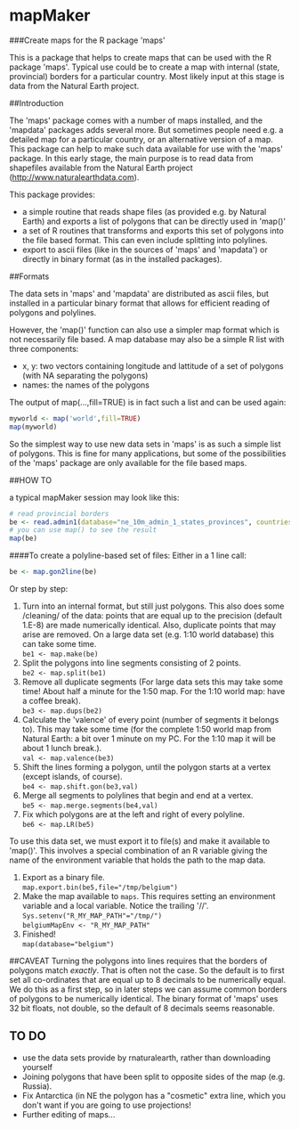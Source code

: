 # mapMaker
###Create maps for the R package 'maps'

This is a package that helps to create maps that can be used with the R package 'maps'. Typical use could be to create a map with internal (state, provincial) borders for a particular country. Most likely input at this stage is data from the Natural Earth project.

##Introduction

The 'maps' package comes with a number of maps installed, and the 'mapdata' packages adds several more. But sometimes people need e.g. a detailed map for a particular country, or an alternative version of a map. This package can help to make such data available for use with the 'maps' package.
In this early stage, the main purpose is to read data from shapefiles available from the Natural Earth project (http://www.naturalearthdata.com).

This package provides:

- a simple routine that reads shape files (as provided e.g. by Natural Earth) and exports a list of polygons that can be directly used in 'map()'
- a set of R routines that transforms and exports this set of polygons into the file based format. This can even include splitting into polylines.
- export to ascii files (like in the sources of 'maps' and 'mapdata') or directly in binary format (as in the installed packages).

##Formats

The data sets in 'maps' and 'mapdata' are distributed as ascii files, but installed in a particular binary format that allows for efficient reading of polygons and polylines.

However, the 'map()' function can also use a simpler map format which is not necessarily file based. A map database may also be a simple R list with three components:
- x, y: two vectors containing longitude and lattitude of a set of polygons (with NA separating the polygons)
- names: the names of the polygons

The output of map(...,fill=TRUE) is in fact such a list and can be used again:
```R
myworld <- map('world',fill=TRUE)
map(myworld)
```

So the simplest way to use new data sets in 'maps' is as such a simple list of polygons. This is fine for many applications, but some of the possibilities of the 'maps' package are only available for the file based maps.

##HOW TO

a typical mapMaker session may look like this:
```R
# read provincial borders
be <- read.admin1(database="ne_10m_admin_1_states_provinces", countries="BE")
# you can use map() to see the result
map(be) 
```
####To create a polyline-based set of files:
Either in a 1 line call:
```R
be <- map.gon2line(be)
```

Or step by step:

1. Turn into an internal format, but still just polygons. This also does some /cleaning/ of the data: points that are equal up to the precision (default 1.E-8) are made numerically identical. Also, duplicate points that may arise are removed. On a large data set (e.g. 1:10 world database) this can take some time.  
`be1 <- map.make(be)`
2. Split the polygons into line segments consisting of 2 points.  
`be2 <- map.split(be1)`
3. Remove all duplicate segments (For large data sets this may take some time! About half a minute for the 1:50 map. For the 1:10 world map: have a coffee break).  
`be3 <- map.dups(be2)`
4. Calculate the 'valence' of every point (number of segments it belongs to). This may take some time (for the complete 1:50 world map from Natural Earth: a bit over 1 minute on my PC. For the 1:10 map it will be about 1 lunch break.).  
`val <- map.valence(be3)`
5. Shift the lines forming a polygon, until the polygon starts at a vertex (except islands, of course).  
`be4 <- map.shift.gon(be3,val)`
6. Merge all segments to polylines that begin and end at a vertex.  
`be5 <- map.merge.segments(be4,val)`
7. Fix which polygons are at the left and right of every polyline.  
`be6 <- map.LR(be5)`

To use this data set, we must export it to file(s) and make it available to 'map()'. This involves a special combination of an R variable giving the name of the environment variable that holds the path to the map data.

1. Export as a binary file.  
`map.export.bin(be5,file="/tmp/belgium")`
2. Make the map available to `maps`. This requires setting an environment variable and a local variable. Notice the trailing '//'.  
`Sys.setenv("R_MY_MAP_PATH"="/tmp/")`  
`belgiumMapEnv <- "R_MY_MAP_PATH"`
3. Finished!  
`map(database="belgium")`

##CAVEAT
Turning the polygons into lines requires that the borders of polygons match *exactly*. That is often not the case. So the default is to first set all co-ordinates that are equal up to 8 decimals to be numerically equal. We do this as a first step, so in later steps we can assume common borders of polygons to be numerically identical. The binary format of 'maps' uses 32 bit floats, not double, so the default of 8 decimals seems reasonable.

## TO DO
- use the data sets provide by rnaturalearth, rather than downloading yourself
- Joining polygons that have been split to opposite sides of the map (e.g. Russia). 
- Fix Antarctica (in NE the polygon has a "cosmetic" extra line, which you don't want if you are going to use projections!
- Further editing of maps...

